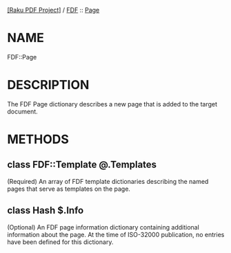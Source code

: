[[Raku PDF Project]](https://pdf-raku.github.io)
 / [FDF](https://pdf-raku.github.io/FDF-raku)
 :: [Page](https://pdf-raku.github.io/FDF-raku/Page)

NAME
====

FDF::Page

DESCRIPTION
===========

The FDF Page dictionary describes a new page that is added to the target document.

METHODS
=======

class FDF::Template @.Templates
-------------------------------

(Required) An array of FDF template dictionaries describing the named pages that serve as templates on the page.

class Hash $.Info
-----------------

(Optional) An FDF page information dictionary containing additional information about the page. At the time of ISO-32000 publication, no entries have been defined for this dictionary.

